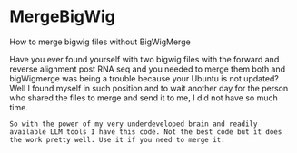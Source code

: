# MergeBigWig
How to merge bigwig files without BigWigMerge

Have you ever found yourself with two bigwig files with the forward and reverse alignment post RNA seq and you needed to merge them both and bigWigmerge was being a trouble because your Ubuntu is not updated? Well I found myself in such position and to wait another day for the person who shared the files to merge and send it to me, I did not have so much time.	

	So with the power of my very underdeveloped brain and readily available LLM tools I have this code. Not the best code but it does the work pretty well. Use it if you need to merge it. 
